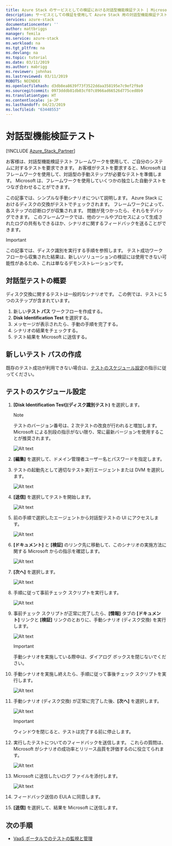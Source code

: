 ```yaml
---
title: Azure Stack のサービスとしての検証における対話型機能検証テスト | Microsoft Docs
description: サービスとしての検証を使用して Azure Stack 用の対話型機能検証テストを作成する方法について説明します。
services: azure-stack
documentationcenter: ''
author: mattbriggs
manager: femila
ms.service: azure-stack
ms.workload: na
ms.tgt_pltfrm: na
ms.devlang: na
ms.topic: tutorial
ms.date: 03/11/2019
ms.author: mabrigg
ms.reviewer: johnhas
ms.lastreviewed: 03/11/2019
ROBOTS: NOINDEX
ms.openlocfilehash: d3db8ea8639f73f3522ddaa358195e7c9ef2f9a9
ms.sourcegitcommit: 0973dddb81db03cf07c8966ad66526d775ced8b9
ms.translationtype: HT
ms.contentlocale: ja-JP
ms.lasthandoff: 04/23/2019
ms.locfileid: "63448553"
---
```

# <a name="interactive-feature-verification-testing"></a>対話型機能検証テスト  

[!INCLUDE [Azure_Stack_Partner](./includes/azure-stack-partner-appliesto.md)]

お客様は、対話型機能検証テスト フレームワークを使用して、ご自分のシステムに対するテストを要求できます。 お客様がテストを要求すると、Microsoft はフレームワークを使用して、対話型の手動ステップが必要なテストを準備します。 Microsoft は、フレームワークを使用していくつかの独立した自動テストをつなぎ合わせることができます。

この記事では、シンプルな手動シナリオについて説明します。 Azure Stack におけるディスクの交換がテストでチェックされます。 フレームワークによって、各ステップの診断ログが収集されます。 問題が見つかったら、それらをデバッグできます。 このフレームワークでは、他のツールやプロセスによって生成されたログの共有もできるほか、シナリオに関するフィードバックを送ることができます。

> [!Important]  
> この記事では、ディスク識別を実行する手順を参照します。 テスト成功ワークフローから収集された結果は、新しいソリューションの検証には使用できない可能性があるため、これは単なるデモンストレーションです。

## <a name="overview-of-interactive-testing"></a>対話型テストの概要

ディスク交換に関するテストは一般的なシナリオです。 この例では、テストに 5 つのステップが含まれています。

1. 新しい**テスト パス** ワークフローを作成する。
2. **Disk Identification Test** を選択する。
3. メッセージが表示されたら、手動の手順を完了する。
4. シナリオの結果をチェックする。
5. テスト結果を Microsoft に送信する。

## <a name="create-a-new-test-pass"></a>新しいテスト パスの作成

既存のテスト成功が利用できない場合は、[テストのスケジュール設定](azure-stack-vaas-schedule-test-pass.md)の指示に従ってください。

## <a name="schedule-the-test"></a>テストのスケジュール設定

1. **[Disk Identification Test]\(ディスク識別テスト\)** を選択します。

    > [!Note]  
    > テストのバージョン番号は、2 次テストの改良が行われると増加します。 Microsoft による別段の指示がない限り、常に最新バージョンを使用することが推奨されます。

    ![Alt text](media/azure-stack-vaas-interactive-feature-verification/image4.png)

1. **[編集]** を選択して、ドメイン管理者ユーザー名とパスワードを指定します。

1. テストの起動先として適切なテスト実行エージェントまたは DVM を選択します。

    ![Alt text](media/azure-stack-vaas-interactive-feature-verification/image5.png)

1. **[送信]** を選択してテストを開始します。

    ![Alt text](media/azure-stack-vaas-interactive-feature-verification/image6.png)

1. 前の手順で選択したエージェントから対話型テストの UI にアクセスします。

    ![Alt text](media/azure-stack-vaas-interactive-feature-verification/image8.png)

1. **[ドキュメント]** と **[検証]** のリンク先に移動して、このシナリオの実施方法に関する Microsoft からの指示を確認します。

    ![Alt text](media/azure-stack-vaas-interactive-feature-verification/image9.png)

1. **[次へ]** を選択します。

    ![Alt text](media/azure-stack-vaas-interactive-feature-verification/image10.png)

1. 手順に従って事前チェック スクリプトを実行します。

    ![Alt text](media/azure-stack-vaas-interactive-feature-verification/image11.png)

1. 事前チェック スクリプトが正常に完了したら、**[情報]** タブの **[ドキュメント]** リンクと **[検証]** リンクのとおりに、手動シナリオ (ディスク交換) を実行します。

    ![Alt text](media/azure-stack-vaas-interactive-feature-verification/image12.png)

    > [!Important]  
    > 手動シナリオを実施している際中は、ダイアログ ボックスを閉じないでください。

1. 手動シナリオを実施し終えたら、手順に従って事後チェック スクリプトを実行します。

    ![Alt text](media/azure-stack-vaas-interactive-feature-verification/image13.png)

1. 手動シナリオ (ディスク交換) が正常に完了した後、**[次へ]** を選択します。

    ![Alt text](media/azure-stack-vaas-interactive-feature-verification/image14.png)

    > [!Important]  
    > ウィンドウを閉じると、テストは完了する前に停止します。

1. 実行したテストについてのフィードバックを送信します。 これらの質問は、Microsoft がシナリオの成功率とリリース品質を評価するのに役立てられます。

    ![Alt text](media/azure-stack-vaas-interactive-feature-verification/image15.png)

1. Microsoft に送信したいログ ファイルを添付します。

    ![Alt text](media/azure-stack-vaas-interactive-feature-verification/image16.png)

1. フィードバック送信の EULA に同意します。

1. **[送信]** を選択して、結果を Microsoft に送信します。

## <a name="next-steps"></a>次の手順

- [VaaS ポータルでのテストの監視と管理](azure-stack-vaas-monitor-test.md)
